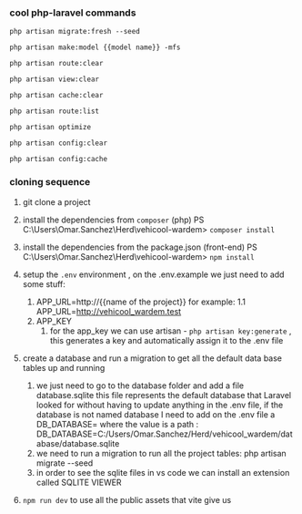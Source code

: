 ### cool php-laravel commands ### 
`php artisan migrate:fresh --seed`

`php artisan make:model {{model name}} -mfs`

`php artisan route:clear` 

`php artisan view:clear`

`php artisan cache:clear`

`php artisan route:list`

`php artisan optimize`

`php artisan config:clear` 

`php artisan config:cache`


### cloning sequence ###
1. git clone a project
2. install the dependencies from `composer` (php)
PS C:\Users\Omar.Sanchez\Herd\vehicool-wardem> 
`composer install`

3. install the dependencies from the package.json (front-end)
PS C:\Users\Omar.Sanchez\Herd\vehicool-wardem> 
`npm install`

4. setup the `.env` environment , on the .env.example we just need to add some stuff:
    1. APP_URL=http://{{name of the project}} for example:
        1.1 APP_URL=http://vehicool_wardem.test
    2. APP_KEY
        1. for the app_key we can use artisan - `php artisan key:generate` , this generates a key and automatically assign it to the .env file

5. create a database and run a migration to get all the default data base tables up and running
    1. we just need to go to the database folder and add a file database.sqlite this file represents the default database that Laravel looked for without having to update anything in the .env file, if the database is not named database I need to add on the .env file a DB_DATABASE= where the value is a path : DB_DATABASE=C:/Users/Omar.Sanchez/Herd/vehicool_wardem/database/database.sqlite
    2. we need to run a migration to run all the project tables: php artisan migrate --seed 
    3. in order to see the sqlite files in vs code we can install an extension called SQLITE VIEWER

6. `npm run dev` to use all the public assets that vite give us
